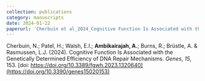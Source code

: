 ```yaml
---
collection: publications
category: manuscripts
date: 2024-01-22
paperurl: 'Cherbuin et al_2024_Cognitive Function Is Associated with the Genetically Determined Efficiency of DNA Repair MechanismsGenes.pdf'
---
```


Cherbuin, N.; Patel, H.; Walsh, E.I.; <b>Ambikairajah, A.</b>; Burns, R.; Brüstle, A. & Rasmussen, L.J. (2024). Cognitive Function Is Associated with the Genetically Determined Efficiency of DNA Repair Mechanisms. <i>Genes</i>, <i>15</i>, 153. [doi: https://doi.org/10.3389/fgwh.2023.1320640](https://doi.org/10.3390/genes15020153)
